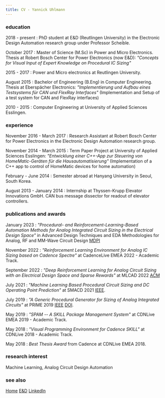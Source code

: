 ```yaml
---
title: CV - Yannick Uhlmann
---
```


### education

2018 - present
:   PhD student at E&D (Reutlingen University) in the Electronic Design 
Automation research group under Professor Scheible.

October 2017
:   Master of Science (M.Sc) in Power and Micro Electronics. Thesis at
Robert Bosch Center for Power Electronics (now E&D): 
_"Concepts for Visual Input of Expert Knowledge on Procedural IC Sizing"_

2015 - 2017
:   Power and Micro electronics at Reutlingen University.

August 2015
:   Bachelor of Engineering (B.Eng) in Computer Engineering. 
Thesis at Eberspächer Electronics:
_"Implementierung und Aufbau eines Testsystems für CAN und FlexRay Interfaces"_
(Implementation and Setup of a test system for CAN and FlexRay interfaces)

2010 - 2015
:   Computer Engineering at University of Applied Sciences Esslingen.

### experience

November 2016 - March 2017
:   Research Assistant at Robert Bosch Center for Power Electronics in the
Electronic Design Automation research group.

November 2014 - March 2015
:   Term Paper Project at University of Applied Sciences Esslingen:
_"Entwicklung einer C++-App zur Steuering von HomeMatic-Geräten für die Hausautomatisierung"_ 
(Implementation of a C++ app to control of HomeMatic devices for home automation)

February - June 2014
:   Semester abroad at Hanyang University in Seoul, South Korea.

August 2013 - January 2014
:   Internship at Thyssen-Krupp Elevator Innovations GmbH. 
CAN bus message dissector for readout of elevator controllers.

### publications and awards

January 2023
:   _"Procedural- and Reinforcement-Learning-Based Automation Methods for
Analog Integrated Circuit Sizing in the Electrical Design Space"_ in Advanced
Design Techniques and EDA Methodologies for Analog, RF and MM-Wave Circuit
Design [MDPI](https://www.mdpi.com/2079-9292/12/2/302)

November 2022
:   _"Reinforcement Learning Environment for Analog IC Sizing based on Cadence Spectre"_ 
at CadenceLive EMEA 2022 - Academic Track.

September 2022
:   _"Deep Reinforcement Learning for Analog Circuit Sizing with an Electrical
Design Space and Sparse Rewards"_ at MLCAD 2022
[ACM](https://dl.acm.org/doi/10.1145/3551901.3556474)

July 2021
:   _"Machine Learning Based Procedural Circuit Sizing and DC Operating
Point Prediction"_ at SMACD 2021 
[IEEE](https://ieeexplore.ieee.org/document/9547948).

July 2019
:   _"A Generic Procedural Generator for Sizing of Analog Integrated Circuits"_ 
at PRIME 2019 [IEEE](https://ieeexplore.ieee.org/document/8787743) 
[DOI](http://dx.doi.org/10.1109/PRIME.2019.8787743).

May 2019
:   _"SPAM -- A SKILL Package Management System"_ 
at CDNLive EMEA 2019 - Academic Track.

May 2018
:   _"Visual Programming Environment for Cadence SKILL"_ 
at CDNLive 2018 - Academic Track.

May 2018
:   _Best Thesis Award_ from Cadence at CDNLive EMEA 2018.

### research interest

Machine Learning, Analog Circuit Design Automation

### see also

[Home](./index.html)
[E&D](https://www.electronics-and-drives.de/)
[LinkedIn](https://www.linkedin.com/in/yannick-uhlmann-b57024170/)
